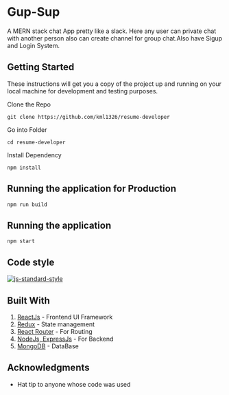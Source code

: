 # Gup-Sup
A MERN stack chat App pretty like a slack. Here any user can private chat with another person also can create channel for group chat.Also have Sigup and Login System.


## Getting Started
These instructions will get you a copy of the project up and running on your local machine for development and testing purposes.

Clone the Repo
```
git clone https://github.com/kml1326/resume-developer
```
Go into Folder
```
cd resume-developer
```
Install Dependency
```
npm install
```
## Running the application for Production
```
npm run build
```

## Running the application
```
npm start
```

## Code style
[![js-standard-style](https://img.shields.io/badge/code%20style-standard-brightgreen.svg?style=flat)](https://github.com/feross/standard)

## Built With
1.  [ReactJs](https://reactjs.org/) - Frontend UI Framework
2.  [Redux](https://redux.js.org/) - State management
3.  [React Router](https://reacttraining.com/react-router/) - For Routing
4.  [NodeJs, ExpressJs](https://nodejs.org/en/) - For Backend
5.   [MongoDB](https://www.mongodb.com/) - DataBase

## 


## Acknowledgments

* Hat tip to anyone whose code was used
